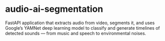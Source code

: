 # audio-ai-segmentation
FastAPI application that extracts audio from video, segments it, and uses Google’s YAMNet deep learning model to classify and generate timelines of detected sounds — from music and speech to environmental noises.
